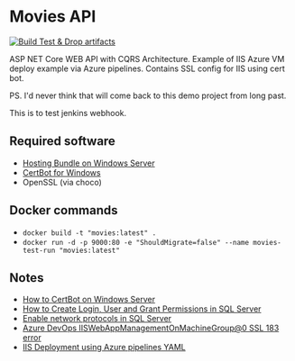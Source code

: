 # Movies API

[![Build Test & Drop artifacts](https://github.com/kolosovpetro/CQRS-Movies-API/actions/workflows/run-build-and-test.yml/badge.svg)](https://github.com/kolosovpetro/CQRS-Movies-API/actions/workflows/run-build-and-test.yml)

ASP NET Core WEB API with CQRS Architecture. Example of IIS Azure VM deploy example via Azure pipelines. Contains SSL
config for IIS using cert bot.

PS. I'd never think that will come back to this demo project from long past.

This is to test jenkins webhook.

## Required software

- [Hosting Bundle on Windows Server](https://dotnet.microsoft.com/en-us/download/dotnet/6.0)
- [CertBot for Windows](https://certbot.eff.org/instructions?ws=other&os=windows&tab=standard)
- OpenSSL (via choco)

## Docker commands

- `docker build -t "movies:latest" .`
- `docker run -d -p 9000:80 -e "ShouldMigrate=false" --name movies-test-run "movies:latest"`

## Notes

- [How to CertBot on Windows Server](https://medium.com/@nvbach91/how-to-create-lets-encrypt-s-free-wildcard-ssl-certificates-for-windows-server-iis-web-servers-aa01d939e0ad)
- [How to Create Login, User and Grant Permissions in SQL Server](https://www.guru99.com/sql-server-create-user.html)
- [Enable network protocols in SQL Server](https://stackoverflow.com/a/38641107)
- [Azure DevOps IISWebAppManagementOnMachineGroup@0 SSL 183 error](https://stackoverflow.com/a/61822201)
- [IIS Deployment using Azure pipelines YAML](https://medium.com/dvt-engineering/how-to-deploy-to-iis-using-azure-devops-yaml-pipelines-a5987f1b9b78)